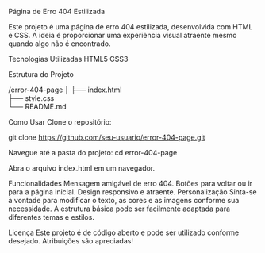 Página de Erro 404 Estilizada

Este projeto é uma página de erro 404 estilizada, desenvolvida com HTML e CSS. A ideia é proporcionar uma experiência visual atraente mesmo quando algo não é encontrado.


Tecnologias Utilizadas
HTML5
CSS3

Estrutura do Projeto


/error-404-page
│
├── index.html   
├── style.css   
└── README.md        

Como Usar
Clone o repositório:

git clone https://github.com/seu-usuario/error-404-page.git

Navegue até a pasta do projeto:
cd error-404-page

Abra o arquivo index.html em um navegador.

Funcionalidades
Mensagem amigável de erro 404.
Botões para voltar ou ir para a página inicial.
Design responsivo e atraente.
Personalização
Sinta-se à vontade para modificar o texto, as cores e as imagens conforme sua necessidade. A estrutura básica pode ser facilmente adaptada para diferentes temas e estilos.

Licença
Este projeto é de código aberto e pode ser utilizado conforme desejado. Atribuições são apreciadas!

